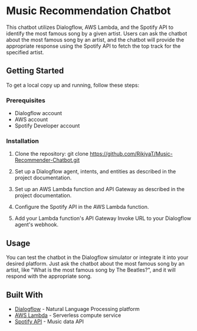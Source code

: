 # Music Recommendation Chatbot

This chatbot utilizes Dialogflow, AWS Lambda, and the Spotify API to identify the most famous song by a given artist. Users can ask the chatbot about the most famous song by an artist, and the chatbot will provide the appropriate response using the Spotify API to fetch the top track for the specified artist.

## Getting Started

To get a local copy up and running, follow these steps:

### Prerequisites

- Dialogflow account
- AWS account
- Spotify Developer account

### Installation

1. Clone the repository:
git clone https://github.com/RikiyaT/Music-Recommender-Chatbot.git


2. Set up a Dialogflow agent, intents, and entities as described in the project documentation.

3. Set up an AWS Lambda function and API Gateway as described in the project documentation.

4. Configure the Spotify API in the AWS Lambda function.

5. Add your Lambda function's API Gateway Invoke URL to your Dialogflow agent's webhook.

## Usage

You can test the chatbot in the Dialogflow simulator or integrate it into your desired platform. Just ask the chatbot about the most famous song by an artist, like "What is the most famous song by The Beatles?", and it will respond with the appropriate song.

## Built With

- [Dialogflow](https://cloud.google.com/dialogflow) - Natural Language Processing platform
- [AWS Lambda](https://aws.amazon.com/lambda) - Serverless compute service
- [Spotify API](https://developer.spotify.com/documentation/web-api) - Music data API

